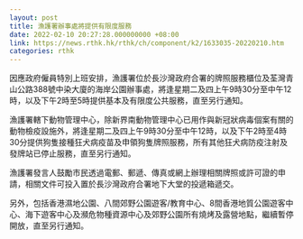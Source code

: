 ```yaml
---
layout: post
title: 漁護署辦事處將提供有限度服務
date: 2022-02-10 20:27:28.000000000 +08:00
link: https://news.rthk.hk/rthk/ch/component/k2/1633035-20220210.htm
categories: rthk
---
```


因應政府僱員特別上班安排，漁護署位於長沙灣政府合署的牌照服務櫃位及荃灣青山公路388號中染大廈的海岸公園辦事處，將逢星期二及四上午9時30分至中午12時，以及下午2時至5時提供基本及有限度公共服務，直至另行通知。

漁護署轄下動物管理中心，除新界南動物管理中心已用作與新冠狀病毒個案有關的動物檢疫設施外，將逢星期二及四上午9時30分至中午12時，以及下午2時至4時30分提供狗隻接種狂犬病疫苗及申領狗隻牌照服務，所有其他狂犬病防疫注射及發牌站已停止服務，直至另行通知。 

漁護署發言人鼓勵市民透過電郵、郵遞、傳真或網上辦理相關牌照或許可證的申請，相關文件可投入置於長沙灣政府合署地下大堂的投遞箱遞交。

另外，包括香港濕地公園、八間郊野公園遊客/教育中心、8間香港地質公園遊客中心、海下遊客中心及瀕危物種資源中心及郊野公園所有燒烤及露營地點，繼續暫停開放，直至另行通知。
